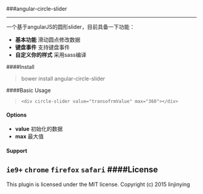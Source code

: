 ###angular-circle-slider

-------
一个基于angularJS的圆形slider，目前具备一下功能：
- **基本功能** 滑动圆点修改数据
- **键盘事件** 支持键盘事件
- **自定义你的样式** 采用sass编译

####Install
> bower install angular-circle-slider

####Basic Usage
> `<div circle-slider value="transofrmValue" max="360"></div>`  
#### Options
- **value**  初始化的数据
- **max** 最大值
#### Support  
`ie9+`  `chrome` `firefox` `safari`
####License
--------
This plugin is licensed under the MIT license.
Copyright (c) 2015 linjinying
